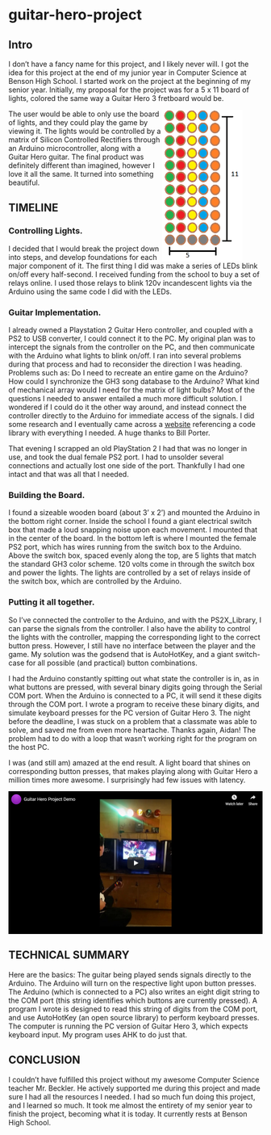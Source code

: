 # guitar-hero-project

## Intro
  I don’t have a fancy name for this project, and I likely never will. I got the idea for this project at the end of my junior year in Computer Science at Benson High School. I started work on the project at the beginning of my senior year. Initially, my proposal for the project was for a 5 x 11 board of lights, colored the same way a Guitar Hero 3 fretboard would be. 
<figure>
    <img alt="missing" align="right" src="images/GuitarLights.png" height="300">
</figure>The user would be able to only use the board of lights, and they could play the game by viewing it. The lights would be controlled by a matrix of Silicon Controlled Rectifiers through an Arduino microcontroller, along with a Guitar Hero guitar. The final product was definitely different than imagined, however I love it all the same. It turned into something beautiful.



## TIMELINE

### Controlling Lights. 
I decided that I would break the project down into steps, and develop foundations for each major component of it. The first thing I did was make a series of LEDs blink on/off every half-second. I received funding from the school to buy a set of relays online. I used those relays to blink 120v incandescent lights via the Arduino using the same code I did with the LEDs.

### Guitar Implementation. 
I already owned a Playstation 2 Guitar Hero controller, and coupled with a PS2 to USB converter, I could connect it to the PC. My original plan was to intercept the signals from the controller on the PC, and then communicate with the Arduino what lights to blink on/off. I ran into several problems during that process and had to reconsider the direction I was heading. Problems such as: Do I need to recreate an entire game on the Arduino? How could I synchronize the GH3 song database to the Arduino? What kind of mechanical array would I need for the matrix of light bulbs? Most of the questions I needed to answer entailed a much more difficult solution.  I wondered if I could do it the other way around, and instead connect the controller directly to the Arduino for immediate access of the signals. I did some research and I eventually came across a [website](www.billporter.info) referencing a code library with everything I needed. A huge thanks to Bill Porter.

That evening I scrapped an old PlayStation 2 I had that was no longer in use, and took the dual female PS2 port. I had to unsolder several connections and actually lost one side of the port. Thankfully I had one intact and that was all that I needed.

### Building the Board. 
I found a sizeable wooden board (about 3’ x 2’) and mounted the Arduino in the bottom right corner. Inside the school I found a giant electrical switch box that made a loud snapping noise upon each movement. I mounted that in the center of the board. In the bottom left is where I mounted the female PS2 port, which has wires running from the switch box to the Arduino. Above the switch box, spaced evenly along the top, are 5 lights that match the standard GH3 color scheme. 120 volts come in through the switch box and power the lights. The lights are controlled by a set of relays inside of the switch box, which are controlled by the Arduino.

### Putting it all together. 
So I’ve connected the controller to the Arduino, and with the PS2X_Library, I can parse the signals from the controller. I also have the ability to control the lights with the controller, mapping the corresponding light to the correct button press. However, I still have no interface between the player and the game. My solution was the godsend that is AutoHotKey, and a giant switch-case for all possible (and practical) button combinations.

I had the Arduino constantly spitting out what state the controller is in, as in what buttons are pressed, with several binary digits going through the Serial COM port. When the Arduino is connected to a PC, it will send it these digits through the COM port. I wrote a program to receive these binary digits, and simulate keyboard presses for the PC version of Guitar Hero 3. The night before the deadline, I was stuck on a problem that a classmate was able to solve, and saved me from even more heartache. Thanks again, Aidan! The problem had to do with a loop that wasn’t working right for the program on the host PC.

I was (and still am) amazed at the end result. A light board that shines on corresponding button presses, that makes playing along with Guitar Hero a million times more awesome. I surprisingly had few issues with latency.

[<img src="/images/ghp-thumb.png" align="center">](https://www.youtube.com/watch?v=oR7VQzklVX0)

## TECHNICAL SUMMARY

Here are the basics: The guitar being played sends signals directly to the Arduino. The Arduino will turn on the respective light upon button presses. The Arduino (which is connected to a PC) also writes an eight digit string to the COM port (this string identifies which buttons are currently pressed). A program I wrote is designed to read this string of digits from the COM port, and use AutoHotKey (an open source library) to perform keyboard presses. The computer is running the PC version of Guitar Hero 3, which expects keyboard input. My program uses AHK to do just that.

## CONCLUSION
I couldn’t have fulfilled this project without my awesome Computer Science teacher Mr. Beckler. He actively supported me during this project and made sure I had all the resources I needed. I had so much fun doing this project, and I learned so much. It took me almost the entirety of my senior year to finish the project, becoming what it is today. It currently rests at Benson High School.
